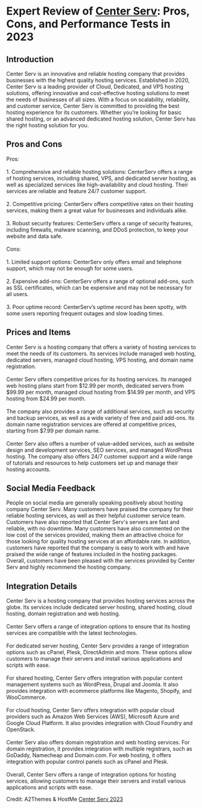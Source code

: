 <h1>Expert Review of <a href="https://a2themes.com/center-serv-reviews">Center Serv</a>: Pros, Cons, and Performance Tests in 2023</h1>
<h2>Introduction</h2>
Center Serv is an innovative and reliable hosting company that provides businesses with the highest quality hosting services. Established in 2020, Center Serv is a leading provider of Cloud, Dedicated, and VPS hosting solutions, offering innovative and cost-effective hosting solutions to meet the needs of businesses of all sizes. With a focus on scalability, reliability, and customer service, Center Serv is committed to providing the best hosting experience for its customers. Whether you’re looking for basic shared hosting, or an advanced dedicated hosting solution, Center Serv has the right hosting solution for you.
<h2>Pros and Cons</h2>
Pros:<br><br>1. Comprehensive and reliable hosting solutions: CenterServ offers a range of hosting services, including shared, VPS, and dedicated server hosting, as well as specialized services like high-availability and cloud hosting. Their services are reliable and feature 24/7 customer support.<br><br>2. Competitive pricing: CenterServ offers competitive rates on their hosting services, making them a great value for businesses and individuals alike.<br><br>3. Robust security features: CenterServ offers a range of security features, including firewalls, malware scanning, and DDoS protection, to keep your website and data safe.<br><br>Cons:<br><br>1. Limited support options: CenterServ only offers email and telephone support, which may not be enough for some users.<br><br>2. Expensive add-ons: CenterServ offers a range of optional add-ons, such as SSL certificates, which can be expensive and may not be necessary for all users.<br><br>3. Poor uptime record: CenterServ’s uptime record has been spotty, with some users reporting frequent outages and slow loading times.
<h2>Prices and Items</h2>
Center Serv is a hosting company that offers a variety of hosting services to meet the needs of its customers. Its services include managed web hosting, dedicated servers, managed cloud hosting, VPS hosting, and domain name registration. <br><br>Center Serv offers competitive prices for its hosting services. Its managed web hosting plans start from $12.99 per month, dedicated servers from $99.99 per month, managed cloud hosting from $14.99 per month, and VPS hosting from $24.99 per month. <br><br>The company also provides a range of additional services, such as security and backup services, as well as a wide variety of free and paid add-ons. Its domain name registration services are offered at competitive prices, starting from $7.99 per domain name.<br><br>Center Serv also offers a number of value-added services, such as website design and development services, SEO services, and managed WordPress hosting. The company also offers 24/7 customer support and a wide range of tutorials and resources to help customers set up and manage their hosting accounts.
<h2>Social Media Feedback</h2>
People on social media are generally speaking positively about hosting company Center Serv. Many customers have praised the company for their reliable hosting services, as well as their helpful customer service team. Customers have also reported that Center Serv's servers are fast and reliable, with no downtime. Many customers have also commented on the low cost of the services provided, making them an attractive choice for those looking for quality hosting services at an affordable rate. In addition, customers have reported that the company is easy to work with and have praised the wide range of features included in the hosting packages. Overall, customers have been pleased with the services provided by Center Serv and highly recommend the hosting company.
<h2>Integration Details</h2>
Center Serv is a hosting company that provides hosting services across the globe. Its services include dedicated server hosting, shared hosting, cloud hosting, domain registration and web hosting.<br><br>Center Serv offers a range of integration options to ensure that its hosting services are compatible with the latest technologies.<br><br>For dedicated server hosting, Center Serv provides a range of integration options such as cPanel, Plesk, DirectAdmin and more. These options allow customers to manage their servers and install various applications and scripts with ease.<br><br>For shared hosting, Center Serv offers integration with popular content management systems such as WordPress, Drupal and Joomla. It also provides integration with ecommerce platforms like Magento, Shopify, and WooCommerce.<br><br>For cloud hosting, Center Serv offers integration with popular cloud providers such as Amazon Web Services (AWS), Microsoft Azure and Google Cloud Platform. It also provides integration with Cloud Foundry and OpenStack.<br><br>Center Serv also offers domain registration and web hosting services. For domain registration, it provides integration with multiple registrars, such as GoDaddy, Namecheap and Domain.com. For web hosting, it offers integration with popular control panels such as cPanel and Plesk.<br><br>Overall, Center Serv offers a range of integration options for hosting services, allowing customers to manage their servers and install various applications and scripts with ease.
<p>Credit: A2Themes & HostMe <a href="https://a2themes.com/center-serv-reviews">Center Serv 2023</a></p>